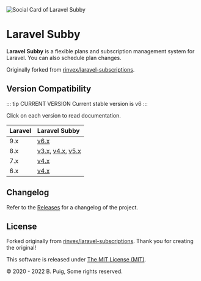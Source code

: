 <img src="https://repository-images.githubusercontent.com/312531331/83fd5e80-9ec8-11eb-9b6a-210d761a536e" alt="Social Card of Laravel Subby">

# Laravel Subby

**Laravel Subby** is a flexible plans and subscription management system for Laravel. You can also schedule plan
changes.

Originally forked from [rinvex/laravel-subscriptions](https://github.com/rinvex/laravel-subscriptions).

## Version Compatibility

::: tip CURRENT VERSION Current stable version is v6
:::

Click on each version to read documentation.

| Laravel | Laravel Subby                                  |
|:--------|:-----------------------------------------------|
| 9.x     | [v6.x](/v6.x/)                                 |
| 8.x     | [v3.x](/v3.x/), [v4.x](/v4.x/), [v5.x](/v5.x/) |
| 7.x     | [v4.x](/v4.x/)                                 |
| 6.x     | [v4.x](/v4.x/)                                 |

## Changelog

Refer to the [Releases](https://github.com/bpuig/laravel-subby/releases) for a changelog of the project.

## License

Forked originally from [rinvex/laravel-subscriptions](https://github.com/rinvex/laravel-subscriptions). Thank you for
creating the original!

This software is released under [The MIT License (MIT)](LICENSE).

&copy; 2020 - 2022 B. Puig, Some rights reserved.



